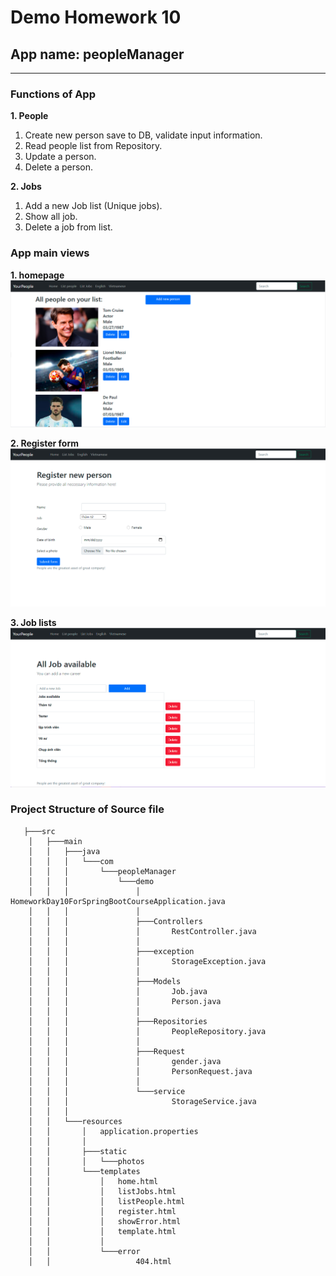 
Demo Homework 10 
=======
## App name: peopleManager

---
### Functions of App
**1. People**
  1. Create new person save to DB, validate input information.
  2. Read people list from Repository.
  3. Update a person.
  4. Delete a person.
  
**2. Jobs**  
  1. Add a new Job list (Unique jobs).
  2. Show all job.
  3. Delete a job from list.

### App main views
**1. homepage**
![localhost:8080/home](./photos/view1.png)

**2. Register form**
![Image](./photos/view2.png)

**3. Job lists**
![Image](./photos/view3.png)

### Project Structure of Source file
```
   ├───src
    │   ├───main
    │   │   ├───java
    │   │   │   └───com
    │   │   │       └───peopleManager
    │   │   │           └───demo
    │   │   │               │   HomeworkDay10ForSpringBootCourseApplication.java
    │   │   │               │
    │   │   │               ├───Controllers
    │   │   │               │       RestController.java
    │   │   │               │
    │   │   │               ├───exception
    │   │   │               │       StorageException.java
    │   │   │               │
    │   │   │               ├───Models
    │   │   │               │       Job.java
    │   │   │               │       Person.java
    │   │   │               │
    │   │   │               ├───Repositories
    │   │   │               │       PeopleRepository.java
    │   │   │               │
    │   │   │               ├───Request
    │   │   │               │       gender.java
    │   │   │               │       PersonRequest.java
    │   │   │               │
    │   │   │               └───service
    │   │   │                       StorageService.java
    │   │   │
    │   │   └───resources
    │   │       │   application.properties
    │   │       │
    │   │       ├───static
    │   │       │   └───photos
    │   │       └───templates
    │   │           │   home.html
    │   │           │   listJobs.html
    │   │           │   listPeople.html
    │   │           │   register.html
    │   │           │   showError.html
    │   │           │   template.html
    │   │           │
    │   │           └───error
    │   │                   404.html
```

